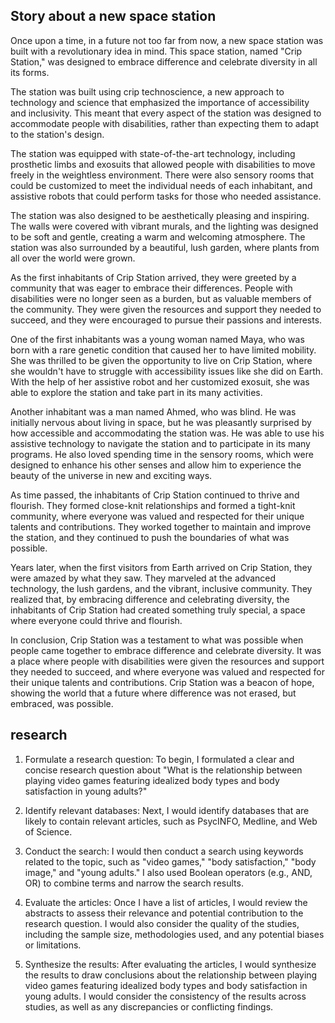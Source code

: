 ##  Story about a new space station

Once upon a time, in a future not too far from now, a new space station was built with a revolutionary idea in mind. This space station, named "Crip Station," was designed to embrace difference and celebrate diversity in all its forms.

The station was built using crip technoscience, a new approach to technology and science that emphasized the importance of accessibility and inclusivity. This meant that every aspect of the station was designed to accommodate people with disabilities, rather than expecting them to adapt to the station's design.

The station was equipped with state-of-the-art technology, including prosthetic limbs and exosuits that allowed people with disabilities to move freely in the weightless environment. There were also sensory rooms that could be customized to meet the individual needs of each inhabitant, and assistive robots that could perform tasks for those who needed assistance.

The station was also designed to be aesthetically pleasing and inspiring. The walls were covered with vibrant murals, and the lighting was designed to be soft and gentle, creating a warm and welcoming atmosphere. The station was also surrounded by a beautiful, lush garden, where plants from all over the world were grown.

As the first inhabitants of Crip Station arrived, they were greeted by a community that was eager to embrace their differences. People with disabilities were no longer seen as a burden, but as valuable members of the community. They were given the resources and support they needed to succeed, and they were encouraged to pursue their passions and interests.

One of the first inhabitants was a young woman named Maya, who was born with a rare genetic condition that caused her to have limited mobility. She was thrilled to be given the opportunity to live on Crip Station, where she wouldn't have to struggle with accessibility issues like she did on Earth. With the help of her assistive robot and her customized exosuit, she was able to explore the station and take part in its many activities.

Another inhabitant was a man named Ahmed, who was blind. He was initially nervous about living in space, but he was pleasantly surprised by how accessible and accommodating the station was. He was able to use his assistive technology to navigate the station and to participate in its many programs. He also loved spending time in the sensory rooms, which were designed to enhance his other senses and allow him to experience the beauty of the universe in new and exciting ways.

As time passed, the inhabitants of Crip Station continued to thrive and flourish. They formed close-knit relationships and formed a tight-knit community, where everyone was valued and respected for their unique talents and contributions. They worked together to maintain and improve the station, and they continued to push the boundaries of what was possible.

Years later, when the first visitors from Earth arrived on Crip Station, they were amazed by what they saw. They marveled at the advanced technology, the lush gardens, and the vibrant, inclusive community. They realized that, by embracing difference and celebrating diversity, the inhabitants of Crip Station had created something truly special, a space where everyone could thrive and flourish.

In conclusion, Crip Station was a testament to what was possible when people came together to embrace difference and celebrate diversity. It was a place where people with disabilities were given the resources and support they needed to succeed, and where everyone was valued and respected for their unique talents and contributions. Crip Station was a beacon of hope, showing the world that a future where difference was not erased, but embraced, was possible.



## research

1. Formulate a research question: To begin, I formulated a clear and concise research question about "What is the relationship between playing video games featuring idealized body types and body satisfaction in young adults?"

2. Identify relevant databases: Next, I would identify databases that are likely to contain relevant articles, such as PsycINFO, Medline, and Web of Science.

3. Conduct the search: I would then conduct a search using keywords related to the topic, such as "video games," "body satisfaction," "body image," and "young adults." I also used Boolean operators (e.g., AND, OR) to combine terms and narrow the search results.

4. Evaluate the articles: Once I have a list of articles, I would review the abstracts to assess their relevance and potential contribution to the research question. I would also consider the quality of the studies, including the sample size, methodologies used, and any potential biases or limitations.

5. Synthesize the results: After evaluating the articles, I would synthesize the results to draw conclusions about the relationship between playing video games featuring idealized body types and body satisfaction in young adults. I would consider the consistency of the results across studies, as well as any discrepancies or conflicting findings.
